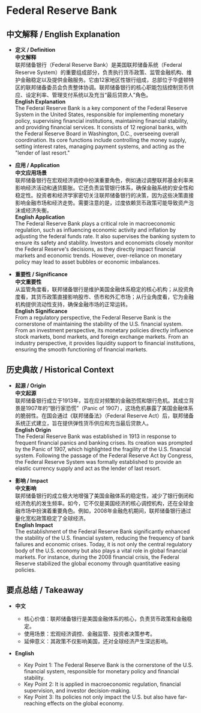 # Federal Reserve Bank

## 中文解释 / English Explanation

* **定义 / Definition**  
  **中文解释**  
  联邦储备银行（Federal Reserve Bank）是美国联邦储备系统（Federal Reserve System）的重要组成部分，负责执行货币政策、监管金融机构、维护金融稳定以及提供金融服务。它由12家地区性银行组成，总部位于华盛顿特区的联邦储备委员会负责整体协调。联邦储备银行的核心职能包括控制货币供应、设定利率、管理支付系统以及充当“最后贷款人”角色。  
  **English Explanation**  
  The Federal Reserve Bank is a key component of the Federal Reserve System in the United States, responsible for implementing monetary policy, supervising financial institutions, maintaining financial stability, and providing financial services. It consists of 12 regional banks, with the Federal Reserve Board in Washington, D.C., overseeing overall coordination. Its core functions include controlling the money supply, setting interest rates, managing payment systems, and acting as the "lender of last resort."

* **应用 / Application**  
  **中文应用场景**  
  联邦储备银行在宏观经济调控中扮演重要角色，例如通过调整联邦基金利率来影响经济活动和通货膨胀。它还负责监管银行体系，确保金融系统的安全性和稳定性。投资者和经济学家密切关注联邦储备银行的决策，因为这些决策直接影响金融市场和经济走势。需要注意的是，过度依赖货币政策可能导致资产泡沫或经济失衡。  
  **English Application**  
  The Federal Reserve Bank plays a critical role in macroeconomic regulation, such as influencing economic activity and inflation by adjusting the federal funds rate. It also supervises the banking system to ensure its safety and stability. Investors and economists closely monitor the Federal Reserve's decisions, as they directly impact financial markets and economic trends. However, over-reliance on monetary policy may lead to asset bubbles or economic imbalances.

* **重要性 / Significance**  
  **中文重要性**  
  从监管角度看，联邦储备银行是维护美国金融体系稳定的核心机构；从投资角度看，其货币政策直接影响股市、债市和外汇市场；从行业角度看，它为金融机构提供流动性支持，确保金融市场的正常运转。  
  **English Significance**  
  From a regulatory perspective, the Federal Reserve Bank is the cornerstone of maintaining the stability of the U.S. financial system. From an investment perspective, its monetary policies directly influence stock markets, bond markets, and foreign exchange markets. From an industry perspective, it provides liquidity support to financial institutions, ensuring the smooth functioning of financial markets.

## 历史典故 / Historical Context

* **起源 / Origin**  
  **中文起源**  
  联邦储备银行成立于1913年，旨在应对频繁的金融恐慌和银行危机。其成立背景是1907年的“银行家恐慌”（Panic of 1907），这场危机暴露了美国金融体系的脆弱性。在国会通过《联邦储备法》（Federal Reserve Act）后，联邦储备系统正式建立，旨在提供弹性货币供应和充当最后贷款人。  
  **English Origin**  
  The Federal Reserve Bank was established in 1913 in response to frequent financial panics and banking crises. Its creation was prompted by the Panic of 1907, which highlighted the fragility of the U.S. financial system. Following the passage of the Federal Reserve Act by Congress, the Federal Reserve System was formally established to provide an elastic currency supply and act as the lender of last resort.

* **影响 / Impact**  
  **中文影响**  
  联邦储备银行的成立极大地增强了美国金融体系的稳定性，减少了银行倒闭和经济危机的发生频率。如今，它不仅是美国经济的核心调控机构，还在全球金融市场中扮演着重要角色。例如，2008年金融危机期间，联邦储备银行通过量化宽松政策稳定了全球经济。  
  **English Impact**  
  The establishment of the Federal Reserve Bank significantly enhanced the stability of the U.S. financial system, reducing the frequency of bank failures and economic crises. Today, it is not only the central regulatory body of the U.S. economy but also plays a vital role in global financial markets. For instance, during the 2008 financial crisis, the Federal Reserve stabilized the global economy through quantitative easing policies.

## 要点总结 / Takeaway

* **中文**  
  - 核心价值：联邦储备银行是美国金融体系的核心，负责货币政策和金融稳定。  
  - 使用场景：宏观经济调控、金融监管、投资者决策参考。  
  - 延伸意义：其政策不仅影响美国，还对全球经济产生深远影响。  

* **English**  
  - Key Point 1: The Federal Reserve Bank is the cornerstone of the U.S. financial system, responsible for monetary policy and financial stability.  
  - Key Point 2: It is applied in macroeconomic regulation, financial supervision, and investor decision-making.  
  - Key Point 3: Its policies not only impact the U.S. but also have far-reaching effects on the global economy.